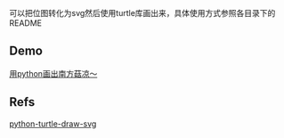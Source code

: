 可以把位图转化为svg然后使用turtle库画出来，具体使用方式参照各目录下的README

## Demo

[用python画出南方菇凉～](https://www.bilibili.com/video/BV15i4y1G7qB/)

## Refs

[python-turtle-draw-svg](https://github.com/tfx2001/python-turtle-draw-svg)
